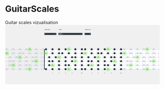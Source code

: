 # GuitarScales
Guitar scales vizualisation
![](https://github.com/patjennings/GuitarScales/blob/master/screenshots/guitarScales_160913.png)
